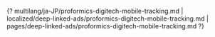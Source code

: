 {? multilang/ja-JP/proformics-digitech-mobile-tracking.md | localized/deep-linked-ads/proformics-digitech-mobile-tracking.md | pages/deep-linked-ads/proformics-digitech-mobile-tracking.md ?}
